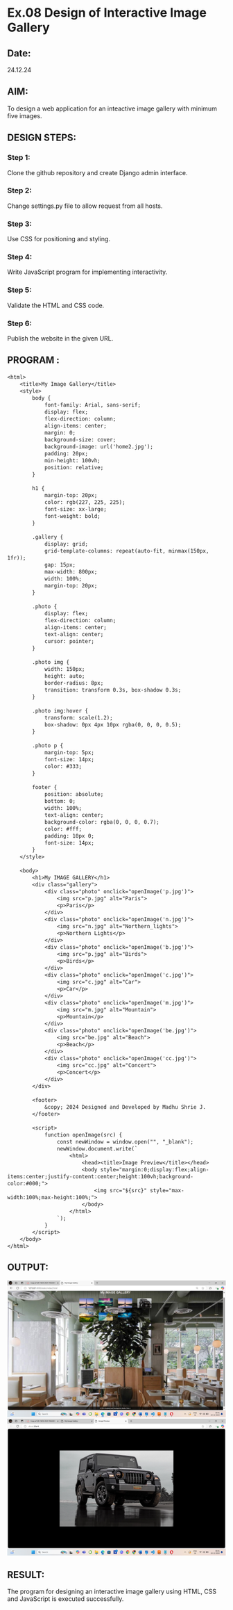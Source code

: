 # Ex.08 Design of Interactive Image Gallery
## Date:
24.12.24
## AIM:
To design a web application for an inteactive image gallery with minimum five images.

## DESIGN STEPS:

### Step 1:
Clone the github repository and create Django admin interface.

### Step 2:
Change settings.py file to allow request from all hosts.

### Step 3:
Use CSS for positioning and styling.

### Step 4:
Write JavaScript program for implementing interactivity.

### Step 5:
Validate the HTML and CSS code.

### Step 6:
Publish the website in the given URL.

## PROGRAM :
```
<html>
    <title>My Image Gallery</title>
    <style>
        body {
            font-family: Arial, sans-serif;
            display: flex;
            flex-direction: column;
            align-items: center;
            margin: 0;
            background-size: cover;
            background-image: url('home2.jpg');
            padding: 20px;
            min-height: 100vh;
            position: relative;
        }

        h1 {
            margin-top: 20px;
            color: rgb(227, 225, 225);
            font-size: xx-large;
            font-weight: bold;
        }

        .gallery {
            display: grid;
            grid-template-columns: repeat(auto-fit, minmax(150px, 1fr));
            gap: 15px;
            max-width: 800px;
            width: 100%;
            margin-top: 20px;
        }

        .photo {
            display: flex;
            flex-direction: column;
            align-items: center;
            text-align: center;
            cursor: pointer;
        }

        .photo img {
            width: 150px;
            height: auto;
            border-radius: 8px;
            transition: transform 0.3s, box-shadow 0.3s;
        }

        .photo img:hover {
            transform: scale(1.2);
            box-shadow: 0px 4px 10px rgba(0, 0, 0, 0.5);
        }

        .photo p {
            margin-top: 5px;
            font-size: 14px;
            color: #333;
        }

        footer {
            position: absolute;
            bottom: 0;
            width: 100%;
            text-align: center;
            background-color: rgba(0, 0, 0, 0.7);
            color: #fff;
            padding: 10px 0;
            font-size: 14px;
        }
    </style>

    <body>
        <h1>My IMAGE GALLERY</h1>
        <div class="gallery">
            <div class="photo" onclick="openImage('p.jpg')">
                <img src="p.jpg" alt="Paris">
                <p>Paris</p>
            </div>
            <div class="photo" onclick="openImage('n.jpg')">
                <img src="n.jpg" alt="Northern_lights">
                <p>Northern Lights</p>
            </div>
            <div class="photo" onclick="openImage('b.jpg')">
                <img src="p.jpg" alt="Birds">
                <p>Birds</p>
            </div>
            <div class="photo" onclick="openImage('c.jpg')">
                <img src="c.jpg" alt="Car">
                <p>Car</p>
            </div>
            <div class="photo" onclick="openImage('m.jpg')">
                <img src="m.jpg" alt="Mountain">
                <p>Mountain</p>
            </div>
            <div class="photo" onclick="openImage('be.jpg')">
                <img src="be.jpg" alt="Beach">
                <p>Beach</p>
            </div>
            <div class="photo" onclick="openImage('cc.jpg')">
                <img src="cc.jpg" alt="Concert">
                <p>Concert</p>
            </div>
        </div>

        <footer>
            &copy; 2024 Designed and Developed by Madhu Shrie J.
        </footer>

        <script>
            function openImage(src) {
                const newWindow = window.open("", "_blank");
                newWindow.document.write(`
                    <html>
                        <head><title>Image Preview</title></head>
                        <body style="margin:0;display:flex;align-items:center;justify-content:center;height:100vh;background-color:#000;">
                            <img src="${src}" style="max-width:100%;max-height:100%;">
                        </body>
                    </html>
                `);
            }
        </script>
    </body>
</html>
```
## OUTPUT:
![alt text](<Screenshot (49).png>)
![alt text](<Screenshot (50).png>)
## RESULT:
The program for designing an interactive image gallery using HTML, CSS and JavaScript is executed successfully.
